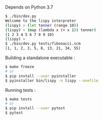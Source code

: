 Depends on Python 3.7

```bash
$ ./bin/dev.py
Welcome to the lispy interpreter
(lispy) > (let tenner (range 10))
(lispy) > (map (lambda x (+ x 1)) tenner)
(1 2 3 4 5 6 7 8 9 10)
(lispy) >
$ ./bin/dev.py tests/fibonacci.scm
[1, 1, 2, 3, 5, 8, 13, 21, 34, 55]
```

Building a standalone executable :
```bash
$ make freeze
# or
$ pip install --user pyinstaller
$ pyinstaller bin/lispy -n lispy --onefile
```

Running tests :
```bash
$ make tests
# or
$ pip install --user pytest
$ pytest
```
